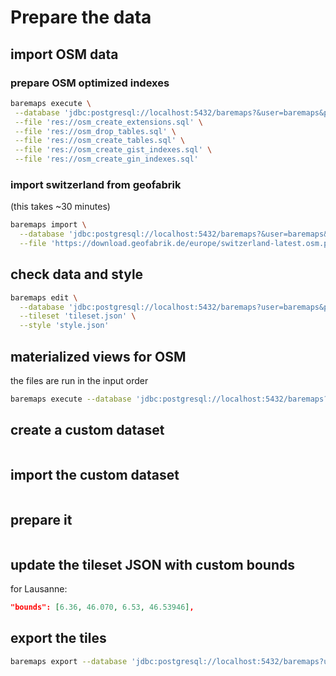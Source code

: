 # Prepare the data

## import OSM data

### prepare OSM optimized indexes

```bash
baremaps execute \
 --database 'jdbc:postgresql://localhost:5432/baremaps?&user=baremaps&password=baremaps' \
 --file 'res://osm_create_extensions.sql' \
 --file 'res://osm_drop_tables.sql' \
 --file 'res://osm_create_tables.sql' \
 --file 'res://osm_create_gist_indexes.sql' \
 --file 'res://osm_create_gin_indexes.sql'
```

### import switzerland from geofabrik

(this takes ~30 minutes)

```bash
baremaps import \
  --database 'jdbc:postgresql://localhost:5432/baremaps?&user=baremaps&password=baremaps' \
  --file 'https://download.geofabrik.de/europe/switzerland-latest.osm.pbf'
```

## check data and style

```bash
baremaps edit \
  --database 'jdbc:postgresql://localhost:5432/baremaps?user=baremaps&password=baremaps' \
  --tileset 'tileset.json' \
  --style 'style.json'
```

## materialized views for OSM

the files are run in the input order

```bash
baremaps execute --database 'jdbc:postgresql://localhost:5432/baremaps?&user=baremaps&password=baremaps' --file 'queries/osm_create_views.sql' --file 'queries/osm_create_gist_indexes.sql'
```

## create a custom dataset

```bash

```

## import the custom dataset

```bash

```

## prepare it

```bash

```

## update the tileset JSON with custom bounds

for Lausanne:

```json
"bounds": [6.36, 46.070, 6.53, 46.53946],
```

## export the tiles

```bash
baremaps export --database 'jdbc:postgresql://localhost:5432/baremaps?user=baremaps&password=baremaps' --tileset presentation/osm/tileset-osmvecto.json --repository tiles/
```
